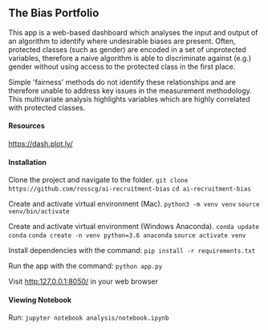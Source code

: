 ## The Bias Portfolio ##

This app is a web-based dashboard which analyses the input and output of an algorithm to identify where undesirable biases are present.
Often, protected classes (such as gender) are encoded in a set of unprotected variables, therefore a naive algorithm is able to discriminate against (e.g.) gender without using access to the protected class in the first place.

Simple 'fairness' methods do not identify these relationships and are therefore unable to address key issues in the measurement methodology. This multivariate analysis highlights variables which are highly correlated with protected classes.

#### Resources ####
https://dash.plot.ly/

#### Installation ####
Clone the project and navigate to the folder.
`git clone https://github.com/rosscg/ai-recruitment-bias`
`cd ai-recruitment-bias`

Create and activate virtual environment (Mac).
`python3 -m venv venv`
`source venv/bin/activate`

Create and activate virtual environment (Windows Anaconda).
`conda update conda`
`conda create -n venv python=3.6 anaconda`
`source activate venv`

Install dependencies with the command:
`pip install -r requirements.txt `

Run the app with the command:
`python app.py`

Visit [http:127.0.0.1:8050/](http:127.0.0.1:8050/) in your web browser

#### Viewing Notebook ####
Run:
`jupyter notebook analysis/notebook.ipynb`
